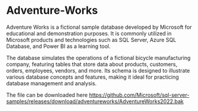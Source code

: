 # Adventure-Works
Adventure Works is a fictional sample database developed by Microsoft for educational and demonstration purposes. It is commonly utilized in Microsoft products and technologies such as SQL Server, Azure SQL Database, and Power BI as a learning tool.

The database simulates the operations of a fictional bicycle manufacturing company, featuring tables that store data about products, customers, orders, employees, vendors, and more. Its schema is designed to illustrate various database concepts and features, making it ideal for practicing database management and analysis.

The file can be downloaded here https://github.com/Microsoft/sql-server-samples/releases/download/adventureworks/AdventureWorks2022.bak
